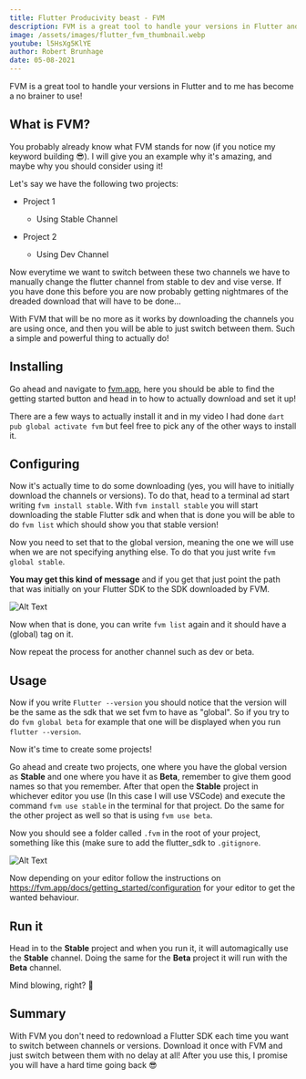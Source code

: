 ```yaml
---
title: Flutter Producivity beast - FVM
description: FVM is a great tool to handle your versions in Flutter and to me has become a no brainer to use
image: /assets/images/flutter_fvm_thumbnail.webp
youtube: l5HsXg5KlYE
author: Robert Brunhage
date: 05-08-2021
---
```


FVM is a great tool to handle your versions in Flutter and to me has become a no brainer to use!

## What is FVM?

You probably already know what FVM stands for now (if you notice my keyword building 😎). I will give you an example why it's amazing, and maybe why you should consider using it!

Let's say we have the following two projects:

- Project 1
	- Using Stable Channel

- Project 2
	- Using Dev Channel
	
Now everytime we want to switch between these two channels we have to manually change the flutter channel from stable to dev and vise verse. If you have done this before you are now probably getting nightmares of the dreaded download that will have to be done...

With FVM that will be no more as it works by downloading the channels you are using once, and then you will be able to just switch between them. Such a simple and powerful thing to actually do!

## Installing

Go ahead and navigate to [fvm.app](https://fvm.app), here you should be able to find the getting started button and head in to how to actually download and set it up!

There are a few ways to actually install it and in my video I had done `dart pub global activate fvm` but feel free to pick any of the other ways to install it.

## Configuring

Now it's actually time to do some downloading (yes, you will have to initially download the channels or versions). To do that, head to a terminal ad start writing `fvm install stable`. With `fvm install stable` you will start downloading the stable Flutter sdk and when that is done you will be able to do `fvm list` which should show you that stable version!

Now you need to set that to the global version, meaning the one we will use when we are not specifying anything else. To do that you just write `fvm global stable`. 

**You may get this kind of message** and if you get that just point the path that was initially on your Flutter SDK to the SDK downloaded by FVM.

![Alt Text](https://firebasestorage.googleapis.com/v0/b/krossa-prod.appspot.com/o/e3IUXc1BFZTlvvaqD8xjvHlIy2q1%2Farticles%2FmOX4F2eTQFXttsu9x7kA%2FScreenshot%202021-05-08%20072641.png?alt=media&token=0dc36eb5-1f2b-4b53-a551-ee84a4fcd042)

Now when that is done, you can write `fvm list` again and it should have a (global) tag on it.

Now repeat the process for another channel such as dev or beta.

## Usage

Now if you write `Flutter --version` you should notice that the version will be the same as the sdk that we set fvm to have as "global". So if you try to do `fvm global beta` for example that one will be displayed when you run `flutter --version`.

Now it's time to create some projects!

Go ahead and create two projects, one where you have the global version as **Stable** and one where you have it as **Beta**, remember to give them good names so that you remember. After that open the **Stable** project in whichever editor you use (In this case I will use VSCode) and execute the command `fvm use stable` in the terminal for that project. Do the same for the other project as well so that is using `fvm use beta`.

Now you should see a folder called `.fvm` in the root of your project, something like this (make sure to add the flutter_sdk to `.gitignore`.

![Alt Text](https://firebasestorage.googleapis.com/v0/b/krossa-prod.appspot.com/o/e3IUXc1BFZTlvvaqD8xjvHlIy2q1%2Farticles%2FmOX4F2eTQFXttsu9x7kA%2FScreenshot%202021-05-08%20073442.png?alt=media&token=aaf411d8-5a45-408d-b8bc-64c06ae88313)

Now depending on your editor follow the instructions on https://fvm.app/docs/getting_started/configuration for your editor to get the wanted behaviour.

## Run it

Head in to the **Stable** project and when you run it, it will automagically use the **Stable** channel. Doing the same for the **Beta** project it will run with the **Beta** channel.

Mind blowing, right? 🤯

## Summary

With FVM you don't need to redownload a Flutter SDK each time you want to switch between channels or versions. Download it once with FVM and just switch between them with no delay at all! After you use this, I promise you will have a hard time going back 😎